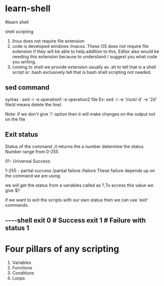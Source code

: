 # learn-shell

#learn shell

shell scripting 
1. linux does not require file extension
2. code is developed windows /macos .These OS does not require file extension if they will be able to help.addition to this, Editor also would be needing this extension because to understand  / suggest you what code you writing.
3. coming to shell we provide extension usually as .sh to tell that is a shell script or .bash exclusively tell that is bash shell scripting not needed.

## sed command
syntax : sed -i -e operation1 -e operation2 file
Ex: sed -i -e '/root/ d' -e '2d' file(d means delete the line)


Note: if we don't give 'i' option then it will make changes on the output not on the file 


## Exit status
Status of the command ,it returns the a number determine the status
Number range from 0-255

01- Universal Success

1-255 - partial success /partial failure /failure
These failure depends up on the command we are using.

we will get the status from a variables called as ?,To access this value we give $?


if we want to exit the scripts with our own status then we can use 'exit' commands.


----shell
exit 0 # Success
exit 1 # Failure with status 1
----

# Four pillars of any scripting 

1. Variables
2. Functions
3. Conditions
4. Loops
